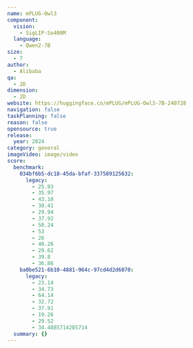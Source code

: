 ```yaml
---
name: mPLUG-Owl3
component:
  vision:
    - SigLIP-So400M
  language:
    - Qwen2-7B
size:
  - 7
author:
  - Alibaba
qa:
  - 2D
dimension:
  - 2D
website: https://huggingface.co/mPLUG/mPLUG-Owl3-7B-240728
navigation: false
taskPlanning: false
reason: false
opensource: true
release:
  year: 2024
category: general
imageVideo: image/video
score:
  benchmark:
    034bf6b5-dc18-45da-bfaf-337589125632:
      legacy:
        - 25.93
        - 35.97
        - 43.18
        - 30.41
        - 29.94
        - 37.92
        - 50.24
        - 53
        - 26
        - 40.26
        - 29.62
        - 39.8
        - 36.86
    ba0be521-6b10-4881-964c-97cd4d2d6070:
      legacy:
        - 23.14
        - 34.73
        - 64.14
        - 32.72
        - 37.91
        - 19.26
        - 29.52
        - 34.4885714285714
  summary: {}
---
```

